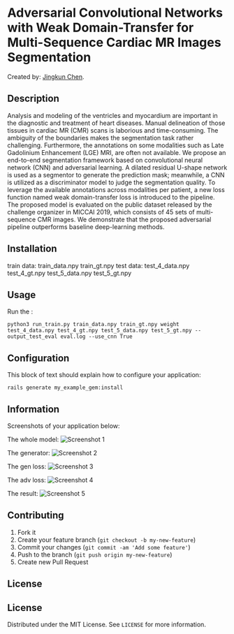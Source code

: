 # Adversarial Convolutional Networks with Weak Domain-Transfer for Multi-Sequence Cardiac MR Images Segmentation
<!-- If you'd like to use a logo instead uncomment this code and remove the text above this line

  ![Logo](http://blog.ebuystorm.com/aboutme/avatar.png)

-->

Created by: [Jingkun Chen](http://blog.ebuystorm.com/aboutme.html).



## Description
 Analysis and modeling of the ventricles and myocardium are important in the diagnostic and treatment of heart diseases. Manual delineation of those tissues in cardiac MR (CMR) scans is laborious and time-consuming. The ambiguity of the boundaries makes the segmentation task rather challenging. Furthermore, the annotations on some modalities such as Late Gadolinium Enhancement (LGE) MRI, are often not available. We propose an end-to-end segmentation framework based on convolutional neural network (CNN) and adversarial learning. A dilated residual U-shape network is used as a segmentor to generate the prediction mask; meanwhile, a CNN is utilized as a discriminator model to judge the segmentation quality. To leverage the available annotations across modalities per patient, a new loss function named weak domain-transfer loss is introduced to the pipeline. The proposed model is evaluated on the public dataset released by the challenge organizer in MICCAI 2019, which consists of 45 sets of multi-sequence CMR images. We demonstrate that the proposed adversarial pipeline outperforms baseline deep-learning methods.

## Installation
train data:
train_data.npy train_gt.npy
test data:
test_4_data.npy test_4_gt.npy test_5_data.npy test_5_gt.npy



## Usage

Run the :

```erb
python3 run_train.py train_data.npy train_gt.npy weight test_4_data.npy test_4_gt.npy test_5_data.npy test_5_gt.npy --output_test_eval eval.log --use_cnn True
```


## Configuration

This block of text should explain how to configure your application:

`rails generate my_example_gem:install`


## Information

Screenshots of your application below:

The whole model:
![Screenshot 1](http://blog.ebuystorm.com/file/image/miccai_2019_segmentor.png)

The generator:
![Screenshot 2](http://blog.ebuystorm.com/file/image/miccai_2019_unet_224.png)

The gen loss:
![Screenshot 3](http://blog.ebuystorm.com/file/image/miccai_2019_gen_loss.png)

The adv loss:
![Screenshot 4](http://blog.ebuystorm.com/file/image/miccai_2019_adv_loss.png)

The result:
![Screenshot 5](http://blog.ebuystorm.com/file/image/miccai_2019_result.png)
## Contributing

1. Fork it
2. Create your feature branch (`git checkout -b my-new-feature`)
3. Commit your changes (`git commit -am 'Add some feature'`)
4. Push to the branch (`git push origin my-new-feature`)
5. Create new Pull Request


## License

<!-- LICENSE -->
## License

Distributed under the MIT License. See `LICENSE` for more information.
